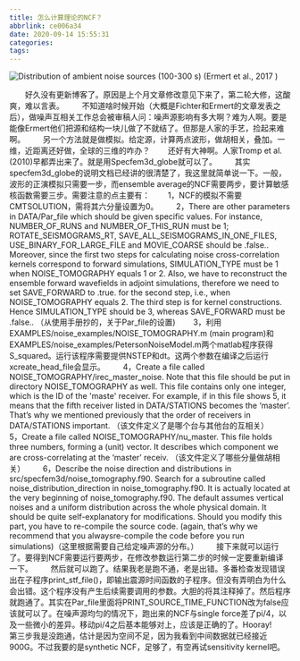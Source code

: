 ```yaml
---
title: 怎么计算理论的NCF？
abbrlink: ce006a34
date: 2020-09-14 15:55:31
categories:
tags:
---
```

![Distribution of ambient noise sources (100-300 s) (Ermert et al., 2017 )](source_dis.png)
<!-- less -->
&emsp;&emsp;好久没有更新博客了。原因是上个月文章修改意见下来了，第二轮大修，这酸爽，难以言表。
&emsp;&emsp;不知道啥时候开始（大概是Fichter和Ermert的文章发表之后），做噪声互相关工作总会被审稿人问：噪声源影响有多大啊？难为人啊。要是能像Ermert他们把源和结构一块儿做了不就结了。但那是人家的手艺，捡起来难啊。
&emsp;&emsp;另一个方法就是做模拟。给定源，计算两点波形，做胡相关，叠加。一维，近距离还好做，全球的三维的咋办？
&emsp;&emsp;还好有大神啊。人家Tromp et al. (2010)早都弄出来了。就是用Specfem3d_globe就可以了。
&emsp;&emsp;其实specfem3d_globe的说明文档已经讲的很清楚了，我这里就简单说一下。一般，波形的正演模拟只需要一步，而ensemble average的NCF需要两步，要计算敏感核函数需要三步。需要注意的点主要有：
&emsp;&emsp;1，NCF的模拟不需要CMTSOLUTION，需将其六分量设置为0。
&emsp;&emsp;2，There are other parameters in DATA/Par_file which should be given specific values. For instance, NUMBER_OF_RUNS and NUMBER_OF_THIS_RUN must be 1; ROTATE_SEISMOGRAMS_RT, SAVE_ALL_SEISMOGRAMS_IN_ONE_FILES, USE_BINARY_FOR_LARGE_FILE and MOVIE_COARSE should be .false.. Moreover, since the first two steps for calculating noise cross-correlation kernels correspond to forward simulations, SIMULATION_TYPE must be 1 when NOISE_TOMOGRAPHY equals 1 or 2. Also, we have to reconstruct the ensemble forward wavefields in adjoint simulations, therefore we need to set SAVE_FORWARD to .true. for the second step, i.e., when NOISE_TOMOGRAPHY equals 2. The third step is for kernel constructions. Hence SIMULATION_TYPE should be 3, whereas SAVE_FORWARD must be .false.. （从使用手册抄的，关于Par_file的设置)
&emsp;&emsp;3，利用EXAMPLES/noise_examples/NOISE_TOMOGRAPHY.m (main program)和EXAMPLES/noise_examples/PetersonNoiseModel.m两个matlab程序获得S_squared。运行该程序需要提供NSTEP和dt。这两个参数在编译之后运行xcreate_head_file会显示。
&emsp;&emsp;4，Create a file called NOISE_TOMOGRAPHY/irec_master_noise. Note that this file should be put in directory NOISE_TOMOGRAPHY as well. This file contains only one integer, which is the ID of the 'maste' receiver. For example, if in this file shows 5, it means that the fifth receiver listed in DATA/STATIONS becomes the ‘master’. That’s why we mentioned previously that the order of receivers in DATA/STATIONS important. （该文件定义了是哪个台与其他台的互相关）
&emsp;&emsp;5，Create a file called NOISE_TOMOGRAPHY/nu_master. This file holds three numbers, forming a (unit) vector. It describes which component we are cross-correlating at the ‘master’ receiv. （该文件定义了哪些分量做胡相关）
&emsp;&emsp;6，Describe the noise direction and distributions in src/specfem3d/noise_tomography.f90. Search for a subroutine called noise_distribution_direction in noise_tomography.f90. It is actually located at the very beginning of noise_tomography.f90. The default assumes vertical noises and a uniform distribution across the whole physical domain. It should be quite self-explanatory for modifications. Should you modify this part, you have to re-compile the source code. (again, that’s why we recommend that you alwaysre-compile the code before you run simulations)（这里根据需要自己给定噪声源的分布。）
&emsp;&emsp;接下来就可以运行了。要得到NCF需要运行要两步，在修改参数运行第二步的时候一定要重新编译一下。
&emsp;&emsp;然后就可以跑了。结果我老是跑不通，老是出错。多番检查发现错误出在子程序print_stf_file()，即输出震源时间函数的子程序。但没有弄明白为什么会出错。这个程序没有产生后续需要调用的参数。大胆的将其注释掉了。然后程序就跑通了。其实在Par_file里面将PRINT_SOURCE_TIME_FUNCTION改为false应该就可以了。在噪声源均匀的情况下，跑出来的NCF与single force差了pi/4，以及一些微小的差异。移动pi/4之后基本能够对上，应该是正确的了。Hooray!
&emsp;&emsp;第三步我是没跑通，估计是因为空间不足，因为我看到中间数据就已经接近900G。不过我要的是synthetic NCF，足够了，有空再试sensitivity kernel吧。
